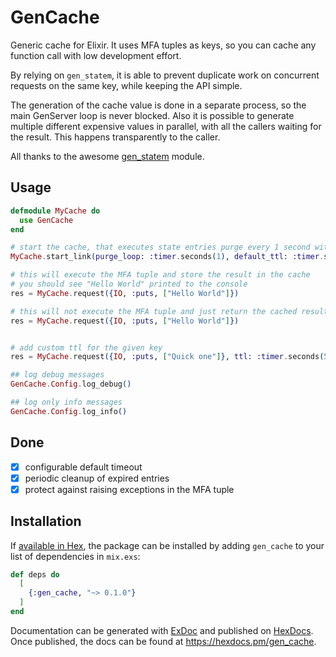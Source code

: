 # GenCache

Generic cache for Elixir. It uses MFA tuples as keys, so you can cache any function call with low development effort.

By relying on `gen_statem`, it is able to prevent duplicate work on concurrent requests on the same key, while keeping the API simple.

The generation of the cache value is done in a separate process, so the main GenServer loop is never blocked. Also it is possible to generate multiple different expensive values in parallel, with all the callers waiting for the result. This happens transparently to the caller.

All thanks to the awesome [gen_statem](https://www.erlang.org/doc/apps/stdlib/gen_statem.html) module.


## Usage


```elixir
defmodule MyCache do
  use GenCache
end

# start the cache, that executes state entries purge every 1 second with a default ttl of 15 seconds
MyCache.start_link(purge_loop: :timer.seconds(1), default_ttl: :timer.seconds(15))

# this will execute the MFA tuple and store the result in the cache
# you should see "Hello World" printed to the console
res = MyCache.request({IO, :puts, ["Hello World"]})

# this will not execute the MFA tuple and just return the cached result
res = MyCache.request({IO, :puts, ["Hello World"]})


# add custom ttl for the given key
res = MyCache.request({IO, :puts, ["Quick one"]}, ttl: :timer.seconds(5))

## log debug messages
GenCache.Config.log_debug()

## log only info messages
GenCache.Config.log_info()
```

## Done
- [x] configurable default timeout
- [x] periodic cleanup of expired entries
- [x] protect against raising exceptions in the MFA tuple

## Installation

If [available in Hex](https://hex.pm/docs/publish), the package can be installed
by adding `gen_cache` to your list of dependencies in `mix.exs`:

```elixir
def deps do
  [
    {:gen_cache, "~> 0.1.0"}
  ]
end
```

Documentation can be generated with [ExDoc](https://github.com/elixir-lang/ex_doc)
and published on [HexDocs](https://hexdocs.pm). Once published, the docs can
be found at <https://hexdocs.pm/gen_cache>.

